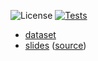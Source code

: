 ![License](https://img.shields.io/github/license/fmatter/cariban_pronouns)
[![Tests](https://img.shields.io/github/workflow/status/fmatter/cariban_pronouns/CLDF-validation?label=validation)](https://github.com/fmatter/cariban_pronouns/actions/workflows/python-package.yml)

* [dataset](data/cldf)
* [slides](docs/pld-slides/output/github) ([source](https://raw.githubusercontent.com/fmatter/cariban_pronouns/main/docs/pld-slides/content/main.md))